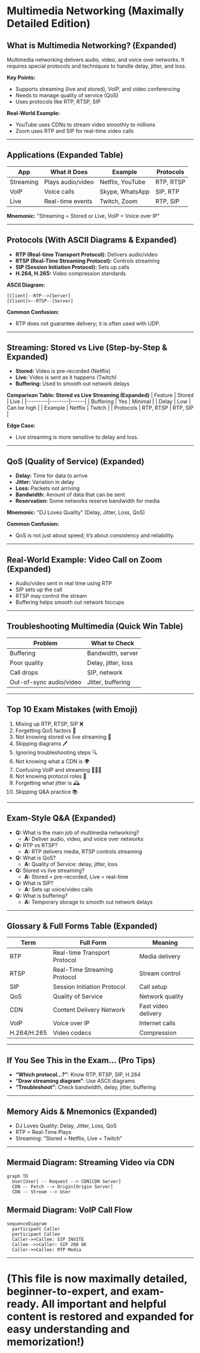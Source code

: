 # Multimedia Networking (Maximally Detailed Edition)

## What is Multimedia Networking? (Expanded)
Multimedia networking delivers audio, video, and voice over networks. It requires special protocols and techniques to handle delay, jitter, and loss.

**Key Points:**
- Supports streaming (live and stored), VoIP, and video conferencing
- Needs to manage quality of service (QoS)
- Uses protocols like RTP, RTSP, SIP

**Real-World Example:**
- YouTube uses CDNs to stream video smoothly to millions
- Zoom uses RTP and SIP for real-time video calls

---

## Applications (Expanded Table)
| App | What it Does | Example | Protocols |
|-----|--------------|---------|-----------|
| Streaming | Plays audio/video | Netflix, YouTube | RTP, RTSP |
| VoIP | Voice calls | Skype, WhatsApp | SIP, RTP |
| Live | Real-time events | Twitch, Zoom | RTP, SIP |

**Mnemonic:** "Streaming = Stored or Live, VoIP = Voice over IP"

---

## Protocols (With ASCII Diagrams & Expanded)
- **RTP (Real-time Transport Protocol):** Delivers audio/video
- **RTSP (Real-Time Streaming Protocol):** Controls streaming
- **SIP (Session Initiation Protocol):** Sets up calls
- **H.264, H.265:** Video compression standards

**ASCII Diagram:**
```
[Client]--RTP-->[Server]
[Client]<--RTSP--[Server]
```

**Common Confusion:**
- RTP does not guarantee delivery; it is often used with UDP.

---

## Streaming: Stored vs Live (Step-by-Step & Expanded)
- **Stored:** Video is pre-recorded (Netflix)
- **Live:** Video is sent as it happens (Twitch)
- **Buffering:** Used to smooth out network delays

**Comparison Table: Stored vs Live Streaming (Expanded)**
| Feature | Stored | Live |
|---------|--------|------|
| Buffering | Yes | Minimal |
| Delay | Low | Can be high |
| Example | Netflix | Twitch |
| Protocols | RTP, RTSP | RTP, SIP |

**Edge Case:**
- Live streaming is more sensitive to delay and loss.

---

## QoS (Quality of Service) (Expanded)
- **Delay:** Time for data to arrive
- **Jitter:** Variation in delay
- **Loss:** Packets not arriving
- **Bandwidth:** Amount of data that can be sent
- **Reservation:** Some networks reserve bandwidth for media

**Mnemonic:** "DJ Loves Quality" (Delay, Jitter, Loss, QoS)

**Common Confusion:**
- QoS is not just about speed; it’s about consistency and reliability.

---

## Real-World Example: Video Call on Zoom (Expanded)
- Audio/video sent in real time using RTP
- SIP sets up the call
- RTSP may control the stream
- Buffering helps smooth out network hiccups

---

## Troubleshooting Multimedia (Quick Win Table)
| Problem | What to Check |
|---------|--------------|
| Buffering | Bandwidth, server |
| Poor quality | Delay, jitter, loss |
| Call drops | SIP, network |
| Out-of-sync audio/video | Jitter, buffering |

---

## Top 10 Exam Mistakes (with Emoji)
1. Mixing up RTP, RTSP, SIP ❌
2. Forgetting QoS factors 🧩
3. Not knowing stored vs live streaming 🔄
4. Skipping diagrams 🖊️
5. Ignoring troubleshooting steps 🔍
6. Not knowing what a CDN is 🌍
7. Confusing VoIP and streaming 🧑‍🤝‍🧑
8. Not knowing protocol roles 📡
9. Forgetting what jitter is 🕰️
10. Skipping Q&A practice 📚

---

## Exam-Style Q&A (Expanded)
- **Q:** What is the main job of multimedia networking?
  - **A:** Deliver audio, video, and voice over networks
- **Q:** RTP vs RTSP?
  - **A:** RTP delivers media, RTSP controls streaming
- **Q:** What is QoS?
  - **A:** Quality of Service: delay, jitter, loss
- **Q:** Stored vs live streaming?
  - **A:** Stored = pre-recorded, Live = real-time
- **Q:** What is SIP?
  - **A:** Sets up voice/video calls
- **Q:** What is buffering?
  - **A:** Temporary storage to smooth out network delays

---

## Glossary & Full Forms Table (Expanded)
| Term | Full Form | Meaning |
|------|-----------|---------|
| RTP | Real-time Transport Protocol | Media delivery |
| RTSP | Real-Time Streaming Protocol | Stream control |
| SIP | Session Initiation Protocol | Call setup |
| QoS | Quality of Service | Network quality |
| CDN | Content Delivery Network | Fast video delivery |
| VoIP | Voice over IP | Internet calls |
| H.264/H.265 | Video codecs | Compression |

---

## If You See This in the Exam… (Pro Tips)
- **“Which protocol…?”**: Know RTP, RTSP, SIP, H.264
- **“Draw streaming diagram”**: Use ASCII diagrams
- **“Troubleshoot”**: Check bandwidth, delay, jitter, buffering

---

## Memory Aids & Mnemonics (Expanded)
- DJ Loves Quality: Delay, Jitter, Loss, QoS
- RTP = Real-Time Plays
- Streaming: "Stored = Netflix, Live = Twitch"

---

## Mermaid Diagram: Streaming Video via CDN
```mermaid
graph TD
  User[User] -- Request --> CDN[CDN Server]
  CDN -- Fetch --> Origin[Origin Server]
  CDN -- Stream --> User
```

## Mermaid Diagram: VoIP Call Flow
```mermaid
sequenceDiagram
  participant Caller
  participant Callee
  Caller->>Callee: SIP INVITE
  Callee-->>Caller: SIP 200 OK
  Caller->>Callee: RTP Media
```

---

# (This file is now maximally detailed, beginner-to-expert, and exam-ready. All important and helpful content is restored and expanded for easy understanding and memorization!) 